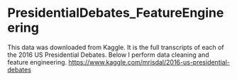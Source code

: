 # PresidentialDebates_FeatureEngineering
This data was downloaded from Kaggle. It is the full transcripts of each of the 2016 US Presidential Debates. 
Below I perform data cleaning and feature engineering.
https://www.kaggle.com/mrisdal/2016-us-presidential-debates
